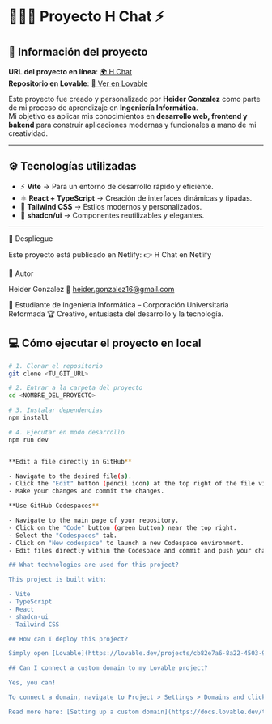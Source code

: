 # 👨‍💻🚀 Proyecto H Chat  ⚡

## 📌 Información del proyecto  

**URL del proyecto en línea**: [🌍 H Chat](https://h-chat-21.netlify.app/)  
**Repositorio en Lovable**: [🔗 Ver en Lovable](https://lovable.dev/projects/cb82e7a6-8a22-4503-9673-a67ae0332578)  

Este proyecto fue creado y personalizado por **Heider Gonzalez** como parte de mi proceso de aprendizaje en **Ingeniería Informática**.  
Mi objetivo es aplicar mis conocimientos en **desarrollo web, frontend y bakend** para construir aplicaciones modernas y funcionales a mano de mi creatividad.  

---

## ⚙️ Tecnologías utilizadas  

- ⚡ **Vite** → Para un entorno de desarrollo rápido y eficiente.  
- ⚛️ **React + TypeScript** → Creación de interfaces dinámicas y tipadas.  
- 🎨 **Tailwind CSS** → Estilos modernos y personalizados.  
- 🧩 **shadcn/ui** → Componentes reutilizables y elegantes.  

---

🚀 Despliegue

Este proyecto está publicado en Netlify:
👉 H Chat en Netlify

👤 Autor

Heider Gonzalez
📧 heider.gonzalez16@gmail.com

💼 Estudiante de Ingeniería Informática – Corporación Universitaria Reformada
🏆 Creativo, entusiasta del desarrollo y la tecnología.
## 💻 Cómo ejecutar el proyecto en local  

```sh
# 1. Clonar el repositorio
git clone <TU_GIT_URL>

# 2. Entrar a la carpeta del proyecto
cd <NOMBRE_DEL_PROYECTO>

# 3. Instalar dependencias
npm install

# 4. Ejecutar en modo desarrollo
npm run dev


**Edit a file directly in GitHub**

- Navigate to the desired file(s).
- Click the "Edit" button (pencil icon) at the top right of the file view.
- Make your changes and commit the changes.

**Use GitHub Codespaces**

- Navigate to the main page of your repository.
- Click on the "Code" button (green button) near the top right.
- Select the "Codespaces" tab.
- Click on "New codespace" to launch a new Codespace environment.
- Edit files directly within the Codespace and commit and push your changes once you're done.

## What technologies are used for this project?

This project is built with:

- Vite
- TypeScript
- React
- shadcn-ui
- Tailwind CSS

## How can I deploy this project?

Simply open [Lovable](https://lovable.dev/projects/cb82e7a6-8a22-4503-9673-a67ae0332578) and click on Share -> Publish.

## Can I connect a custom domain to my Lovable project?

Yes, you can!

To connect a domain, navigate to Project > Settings > Domains and click Connect Domain.

Read more here: [Setting up a custom domain](https://docs.lovable.dev/tips-tricks/custom-domain#step-by-step-guide)
